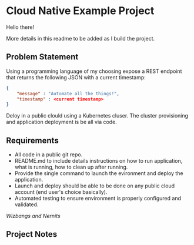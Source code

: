 # Cloud Native Example Project
Hello there!

More details in this readme to be added as I build the project.

## Problem Statement
Using a programming language of my choosing expose a REST endpoint that returns the following JSON with a current timestamp:

```json
{
    "message" : "Automate all the things!",
    "timestamp" : <current timestamp>
}
```

Deloy in a public clould using a Kubernetes cluser. The cluster provisioning and application deployment is be all via code.

## Requirements
- All code in a public git repo.
- README.md to include details instructions on how to run application, what is running, how to clean up after running.
- Provide the single command to launch the evironment and deploy the application.
- Launch and deploy should be able to be done on any public cloud account (end user's choice basically).
- Automated testing to ensure environment is properly configured and validated.

*Wizbangs and Nernits*

## Project Notes